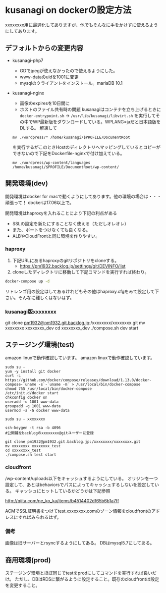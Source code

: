 # kusanagi on dockerの設定方法
xxxxxxxx用に最適化してありますが、他でもそんなに手をかけずに使えるようにしてあります。
## デフォルトからの変更内容

* kusanagi-php7
    * GDでjpegが使えなかったので使えるようにした。
    * www-dataのuidを1001に変更
    * mysqlのクライアントをインストール。mariaDB 10.1
* kusanagi-nginx
    * 画像のexpiresを10日間に
    * ホストのファイル共有時の問題
    kusanagiはコンテナを立ち上げるときに`docker-entrypoint.sh` -> `/usr/lib/kusanagi/libvirt.sh`
    を実行してその中でWP最新版をダウンロードしている。WPLANG=jaだと日本語版をDLする。
    解凍して
    
    ```
    mv ./wordpress/* /home/kusanagi/$PROFILE/DocumentRoot
    ```
    
    を実行するがこのときHostのディレクトリへマッピングしているとコピーができないので下記をDockerfile-nginxで付け加えている。
    
    ```
    mv ./wordpress/wp-content/languages /home/kusanagi/$PROFILE/DocumentRoot/wp-content/
    ```

## 開発環境(dev)
開発環境はdocker for macで動くようにしてあります。他の環境の場合は・・・頑張って！
dockerは17.06以上で。

開発環境はhaproxyを入れることにより下記の利点がある

* SSLの設定を新たにすることなく使える（ただしオレオレ）
* また、ポートをつけなくても良くなる。
* ALBやCloudFrontと同じ環境を作りやすい。


### haproxy

1. 下記URLにあるhaproxyのgitリポジトリをcloneする。
    - https://pm1932.backlog.jp/settings/git/DEVINFO/list
1. cloneしたディレクトリに移動して下記コマンドを実行すれば終わり。

```bash
docker-compose up -d
```

リトレンゴ用の設定はしてあるけれどもその他はhaproxy.cfgをみて設定して下さい。そんなに難しくはないはず。

### kusanagi版xxxxxxxx

git clone pm1932@pm1932.git.backlog.jp:/xxxxxxxx/xxxxxxxx.git
mv xxxxxxxx xxxxxxxx_dev
cd xxxxxxxx_dev
./compose.sh dev start



## ステージング環境(test)
amazon linuxで動作確認しています。
amazon linuxで動作確認しています。


```
sudo su -
yum -y install git docker
curl -L https://github.com/docker/compose/releases/download/1.13.0/docker-compose-`uname -s`-`uname -m` > /usr/local/bin/docker-compose
chmod 755 /usr/local/bin/docker-compose
/etc/init.d/docker start
chkconfig docker on
useradd -u 1001 www-data
groupadd -g 1001 www-data
usermod -a -G docker www-data

sudo su - xxxxxxxx

ssh-keygen -t rsa -b 4096
#公開鍵をbacklogのxxxxxxxx@gitユーザーに登録

git clone pm1932@pm1932.git.backlog.jp:/xxxxxxxx/xxxxxxxx.git
mv xxxxxxxx xxxxxxxx_test
cd xxxxxxxx_test
./compose.sh test start

```

### cloudfront
/wp-content/uploads以下をキャッシュするようにしている。
オリジンを一つ設定して、あとはbehaviorsでパスによってキャッシュするしないを設定している。
キャッシュにヒットしているかどうかは下記参照

http://qiita.com/ne_ko_ka/items/b4514402df65b6b1a7ff

ACMでSSL証明書をつけてtest.xxxxxxxx.comのゾーン情報をcloudfrontのアドレスにすればみられるはず。

### 備考

画像は旧サーバーとrsyncするようにしてある。
DBはmysql5.7にしてある。

## 商用環境(prod)
ステージング環境とほぼ同じでtestをprodにしてコマンドを実行すれば良いだけ。
ただし、DBはRDSに繋がるように設定すること。既存のcloudfrontは設定を変更すること。
